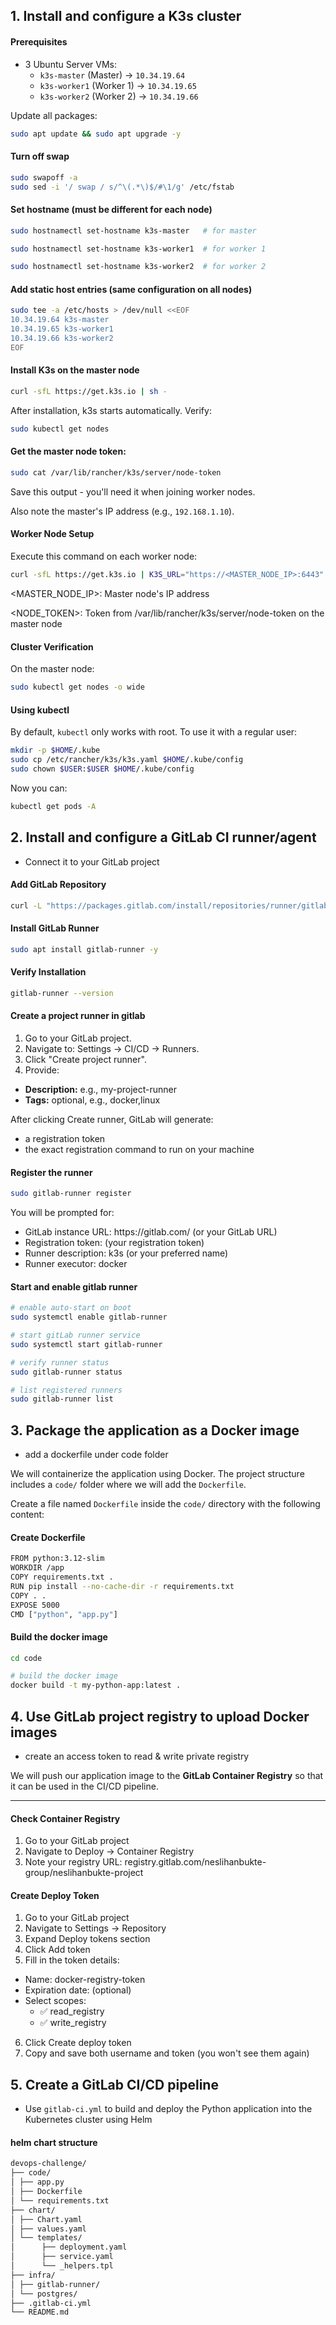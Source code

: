 ## 1. Install and configure a K3s cluster

#### Prerequisites

- 3 Ubuntu Server VMs:
  - `k3s-master` (Master) → `10.34.19.64`
  - `k3s-worker1` (Worker 1) → `10.34.19.65`
  - `k3s-worker2` (Worker 2) → `10.34.19.66`

Update all packages:

```bash
sudo apt update && sudo apt upgrade -y
```

#### Turn off swap

```bash
sudo swapoff -a 
sudo sed -i '/ swap / s/^\(.*\)$/#\1/g' /etc/fstab
```

#### Set hostname (must be different for each node)

```bash
sudo hostnamectl set-hostname k3s-master   # for master
```
```bash
sudo hostnamectl set-hostname k3s-worker1  # for worker 1
```
```bash
sudo hostnamectl set-hostname k3s-worker2  # for worker 2
```

#### Add static host entries (same configuration on all nodes)

```bash
sudo tee -a /etc/hosts > /dev/null <<EOF
10.34.19.64 k3s-master
10.34.19.65 k3s-worker1
10.34.19.66 k3s-worker2
EOF
```

#### Install K3s on the master node 

```bash
curl -sfL https://get.k3s.io | sh -
```

After installation, k3s starts automatically. Verify: 

```bash
sudo kubectl get nodes
```

#### Get the master node token:

```bash
sudo cat /var/lib/rancher/k3s/server/node-token
```
Save this output - you'll need it when joining worker nodes.

Also note the master's IP address (e.g., `192.168.1.10`).

#### Worker Node Setup

Execute this command on each worker node:

```bash
curl -sfL https://get.k3s.io | K3S_URL="https://<MASTER_NODE_IP>:6443" K3S_TOKEN="<NODE_TOKEN>" sh -
```

<MASTER_NODE_IP>: Master node's IP address

<NODE_TOKEN>: Token from /var/lib/rancher/k3s/server/node-token on the master node

#### Cluster Verification

On the master node:

```bash
sudo kubectl get nodes -o wide
```

#### Using kubectl

By default, `kubectl` only works with root. To use it with a regular user:

```bash
mkdir -p $HOME/.kube
sudo cp /etc/rancher/k3s/k3s.yaml $HOME/.kube/config
sudo chown $USER:$USER $HOME/.kube/config
```
Now you can:

```bash
kubectl get pods -A
```

## 2. Install and configure a GitLab CI runner/agent
- Connect it to your GitLab project

#### Add GitLab Repository

```bash
curl -L "https://packages.gitlab.com/install/repositories/runner/gitlab-runner/script.deb.sh" | sudo bash
```

#### Install GitLab Runner
```bash
sudo apt install gitlab-runner -y
```

#### Verify Installation

```bash
gitlab-runner --version
```

#### Create a project runner in gitlab
1. Go to your GitLab project.
2. Navigate to: Settings → CI/CD → Runners.
3. Click "Create project runner".
4. Provide: 
<ul>
  <li><strong>Description:</strong> e.g., my-project-runner</li>
  <li><strong>Tags:</strong> optional, e.g., docker,linux</li>
</ul>

After clicking Create runner, GitLab will generate:
<ul>
  <li>a registration token</li>
  <li>the exact registration command to run on your machine</li>
</ul>


#### Register the runner

```bash
sudo gitlab-runner register
```

You will be prompted for:

<ul>
  <li>GitLab instance URL: https://gitlab.com/ (or your GitLab URL)</li>
  <li>Registration token: (your registration token)</li>
  <li>Runner description: k3s (or your preferred name)</li>
  <li>Runner executor: docker</li>
</ul>


#### Start and enable gitlab runner

```bash
# enable auto-start on boot
sudo systemctl enable gitlab-runner
```

```bash
# start gitLab runner service
sudo systemctl start gitlab-runner
```

```bash
# verify runner status
sudo gitlab-runner status
```

```bash
# list registered runners
sudo gitlab-runner list
``` 

## 3. Package the application as a Docker image
- add a dockerfile under code folder 

We will containerize the application using Docker. The project structure includes a `code/` folder where we will add the `Dockerfile`.

Create a file named `Dockerfile` inside the `code/` directory with the following content:

#### Create Dockerfile

```bash
FROM python:3.12-slim
WORKDIR /app
COPY requirements.txt .
RUN pip install --no-cache-dir -r requirements.txt
COPY . .
EXPOSE 5000
CMD ["python", "app.py"]
```

#### Build the docker image

```bash
cd code
```

```bash
# build the docker image
docker build -t my-python-app:latest .
```


## 4. Use GitLab project registry to upload Docker images
- create an access token to read & write private registry


We will push our application image to the **GitLab Container Registry** so that it can be used in the CI/CD pipeline.

---

#### Check Container Registry

1. Go to your GitLab project
2. Navigate to Deploy → Container Registry
3. Note your registry URL: registry.gitlab.com/neslihanbukte-group/neslihanbukte-project

#### Create Deploy Token

1. Go to your GitLab project
2. Navigate to Settings → Repository
3. Expand Deploy tokens section
4. Click Add token
5. Fill in the token details:

<ul>
  <li>Name: docker-registry-token</li>
  <li>Expiration date: (optional)</li>
  <li>Select scopes:
    <ul>
      <li>✅ read_registry</li>
      <li>✅ write_registry</li>
    </ul>
  </li>
</ul>

6. Click Create deploy token
7. Copy and save both username and token (you won't see them again)


## 5. Create a GitLab CI/CD pipeline
- Use `gitlab-ci.yml` to build and deploy the Python application into the Kubernetes cluster using Helm



#### helm chart structure 

```bash
devops-challenge/
├── code/
│ ├── app.py
│ ├── Dockerfile
│ └── requirements.txt
├── chart/
│ ├── Chart.yaml
│ ├── values.yaml
│ └── templates/
│      ├── deployment.yaml
│      ├── service.yaml
│      └── _helpers.tpl
├── infra/
│ ├── gitlab-runner/
│ └── postgres/
├── .gitlab-ci.yml
└── README.md
```
